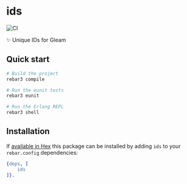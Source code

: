 # ids

![CI](https://github.com/lrosa007/ids/workflows/CI/badge.svg?branch=main)

✨ Unique IDs for Gleam


## Quick start

```sh
# Build the project
rebar3 compile

# Run the eunit tests
rebar3 eunit

# Run the Erlang REPL
rebar3 shell
```


## Installation

If [available in Hex](https://www.rebar3.org/docs/dependencies#section-declaring-dependencies)
this package can be installed by adding `ids` to your `rebar.config` dependencies:

```erlang
{deps, [
    ids
]}.
```
